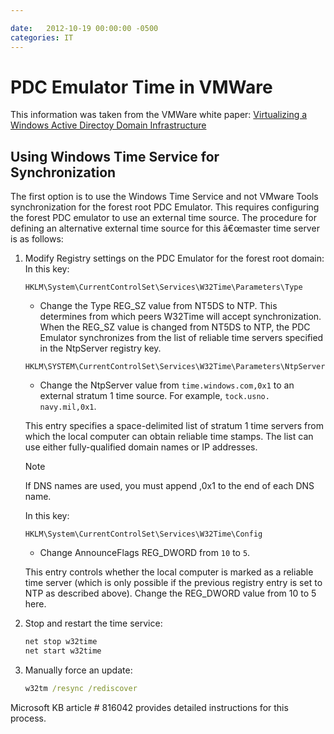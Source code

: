 ```yaml
---

date:   2012-10-19 00:00:00 -0500
categories: IT
---
```


# PDC Emulator Time in VMWare

This information was taken from the VMWare white paper:
[Virtualizing a Windows Active Directoy Domain Infrastructure]("http://www.vmware.com/files/pdf/Virtualizing_Windows_Active_Directory.pdf")

## Using Windows Time Service for Synchronization

The first option is to use the Windows Time Service and not
VMware Tools synchronization for the forest root PDC Emulator.
This requires configuring the forest PDC emulator to use an
external time source. The procedure for defining an alternative
external time source for this â€œmaster time server is as follows:

1. Modify Registry settings on the PDC Emulator for the forest
root domain:
In this key:

    ```text
    HKLM\System\CurrentControlSet\Services\W32Time\Parameters\Type
    ```

    - Change the Type REG_SZ value from NT5DS to NTP. This determines from which peers W32Time will accept synchronization. When the REG_SZ value is changed from NT5DS to NTP, the PDC Emulator synchronizes from the list of reliable time servers specified in the NtpServer registry key.

    ```text
    HKLM\SYSTEM\CurrentControlSet\Services\W32Time\Parameters\NtpServer
    ```

    - Change the NtpServer value from ```time.windows.com,0x1``` to
    an external stratum 1 time source. For example, ```tock.usno.
    navy.mil,0x1```.

    This entry specifies a space-delimited list of stratum 1 time
    servers from which the local computer can obtain reliable
    time stamps. The list can use either fully-qualified domain
    names or IP addresses.

    > [!NOTE]
    > If DNS names are used, you must append ,0x1 to the end of each DNS name.

    In this key:

    ```text
    HKLM\System\CurrentControlSet\Services\W32Time\Config
    ```

    - Change AnnounceFlags REG_DWORD from ```10``` to ```5```.

    This entry controls whether the local computer is marked as a reliable time server (which is only possible if the previous registry entry is set to NTP as described above). Change the REG_DWORD value from 10 to 5 here.

2. Stop and restart the time service:

    ```cmd
    net stop w32time
    net start w32time
    ```

3. Manually force an update:

    ```cmd
    w32tm /resync /rediscover
    ```

Microsoft KB article # 816042 provides detailed instructions
for this process.

